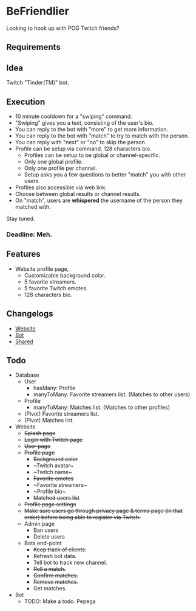 # BeFriendlier
Looking to hook up with POG Twitch friends?

## Requirements

## Idea
Twitch "Tinder(TM)" bot.

## Execution
  * 10 minute cooldown for a "swiping" command.
  * "Swiping" gives you a text, consisting of the user's bio.
  * You can reply to the bot with "more" to get more information.
  * You can reply to the bot with "match" to try to match with the person.
  * You can reply with "next" or "no" to skip the person.
  * Profile can be setup via command. 128 characters bio.
    * Profiles can be setup to be global or channel-specific.
    * Only one global profile.
    * Only one profile per channel.
    * Setup asks you a few questions to better "match" you with other users.
  * Profiles also accessible via web link.
  * Choose between global results or channel results.
  * On "match", users are **whispered** the username of the person they matched with.

Stay tuned.

### Deadline: Meh.

## Features
  * Website profile page,
    * Customizable background color.
    * 5 favorite streamers.
    * 5 favorite Twitch emotes.
    * 128 characters bio.

## Changelogs
  * [Website](CHANGELOG.md)
  * [Bot](https://github.com/KararTY/BeFriendlier-Bot/blob/master/CHANGELOG.md)
  * [Shared](https://github.com/KararTY/BeFriendlier-Shared/blob/master/CHANGELOG.md)

## Todo
  * Database
    * User
      * hasMany: Profile
      * manyToMany: Favorite streamers list. (Matches to other users)
    * Profile
      * manyToMany: Matches list. (Matches to other profiles)
    * (Pivot) Favorite streamers list.
    * (Pivot) Matches list.
  * Website
    * ~~Splash page~~
    * ~~Login with Twitch page~~
    * ~~User page~~
    * ~~Profile page~~
      * ~~Background color~~
      * ~Twitch avatar~
      * ~Twitch name~
      * ~~Favorite emotes~~
      * ~Favorite streamers~
      * ~Profile bio~
      * ~~Matched users list~~
    * ~~Profile page settings~~
    * ~~Make sure users go through privacy page & terms page (in that order) before being able to register via Twitch.~~
    * Admin page
      * Ban users
      * Delete users
    * Bots end-point
      * ~~Keep track of clients.~~
      * Refresh bot data.
      * Tell bot to track new channel.
      * ~~Roll a match.~~
      * ~~Confirm matches.~~
      * ~~Remove matches.~~
      * Get matches.
  * Bot
    * TODO: Make a todo. Pepega
